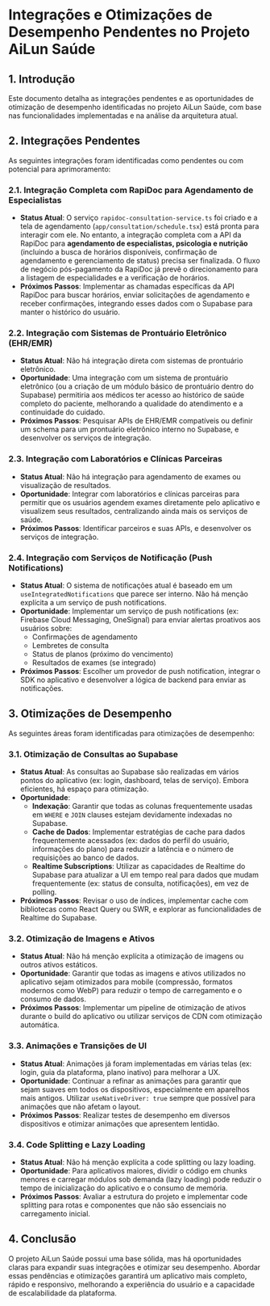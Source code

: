 # Integrações e Otimizações de Desempenho Pendentes no Projeto AiLun Saúde

## 1. Introdução

Este documento detalha as integrações pendentes e as oportunidades de otimização de desempenho identificadas no projeto AiLun Saúde, com base nas funcionalidades implementadas e na análise da arquitetura atual.

## 2. Integrações Pendentes

As seguintes integrações foram identificadas como pendentes ou com potencial para aprimoramento:

### 2.1. Integração Completa com RapiDoc para Agendamento de Especialistas

*   **Status Atual**: O serviço `rapidoc-consultation-service.ts` foi criado e a tela de agendamento (`app/consultation/schedule.tsx`) está pronta para interagir com ele. No entanto, a integração completa com a API da RapiDoc para **agendamento de especialistas, psicologia e nutrição** (incluindo a busca de horários disponíveis, confirmação de agendamento e gerenciamento de status) precisa ser finalizada. O fluxo de negócio pós-pagamento da RapiDoc já prevê o direcionamento para a listagem de especialidades e a verificação de horários.
*   **Próximos Passos**: Implementar as chamadas específicas da API RapiDoc para buscar horários, enviar solicitações de agendamento e receber confirmações, integrando esses dados com o Supabase para manter o histórico do usuário.

### 2.2. Integração com Sistemas de Prontuário Eletrônico (EHR/EMR)

*   **Status Atual**: Não há integração direta com sistemas de prontuário eletrônico.
*   **Oportunidade**: Uma integração com um sistema de prontuário eletrônico (ou a criação de um módulo básico de prontuário dentro do Supabase) permitiria aos médicos ter acesso ao histórico de saúde completo do paciente, melhorando a qualidade do atendimento e a continuidade do cuidado.
*   **Próximos Passos**: Pesquisar APIs de EHR/EMR compatíveis ou definir um schema para um prontuário eletrônico interno no Supabase, e desenvolver os serviços de integração.

### 2.3. Integração com Laboratórios e Clínicas Parceiras

*   **Status Atual**: Não há integração para agendamento de exames ou visualização de resultados.
*   **Oportunidade**: Integrar com laboratórios e clínicas parceiras para permitir que os usuários agendem exames diretamente pelo aplicativo e visualizem seus resultados, centralizando ainda mais os serviços de saúde.
*   **Próximos Passos**: Identificar parceiros e suas APIs, e desenvolver os serviços de integração.

### 2.4. Integração com Serviços de Notificação (Push Notifications)

*   **Status Atual**: O sistema de notificações atual é baseado em um `useIntegratedNotifications` que parece ser interno. Não há menção explícita a um serviço de push notifications.
*   **Oportunidade**: Implementar um serviço de push notifications (ex: Firebase Cloud Messaging, OneSignal) para enviar alertas proativos aos usuários sobre:
    *   Confirmações de agendamento
    *   Lembretes de consulta
    *   Status de planos (próximo do vencimento)
    *   Resultados de exames (se integrado)
*   **Próximos Passos**: Escolher um provedor de push notification, integrar o SDK no aplicativo e desenvolver a lógica de backend para enviar as notificações.

## 3. Otimizações de Desempenho

As seguintes áreas foram identificadas para otimizações de desempenho:

### 3.1. Otimização de Consultas ao Supabase

*   **Status Atual**: As consultas ao Supabase são realizadas em vários pontos do aplicativo (ex: login, dashboard, telas de serviço). Embora eficientes, há espaço para otimização.
*   **Oportunidade**: 
    *   **Indexação**: Garantir que todas as colunas frequentemente usadas em `WHERE` e `JOIN` clauses estejam devidamente indexadas no Supabase.
    *   **Cache de Dados**: Implementar estratégias de cache para dados frequentemente acessados (ex: dados do perfil do usuário, informações do plano) para reduzir a latência e o número de requisições ao banco de dados.
    *   **Realtime Subscriptions**: Utilizar as capacidades de Realtime do Supabase para atualizar a UI em tempo real para dados que mudam frequentemente (ex: status de consulta, notificações), em vez de polling.
*   **Próximos Passos**: Revisar o uso de índices, implementar cache com bibliotecas como React Query ou SWR, e explorar as funcionalidades de Realtime do Supabase.

### 3.2. Otimização de Imagens e Ativos

*   **Status Atual**: Não há menção explícita a otimização de imagens ou outros ativos estáticos.
*   **Oportunidade**: Garantir que todas as imagens e ativos utilizados no aplicativo sejam otimizados para mobile (compressão, formatos modernos como WebP) para reduzir o tempo de carregamento e o consumo de dados.
*   **Próximos Passos**: Implementar um pipeline de otimização de ativos durante o build do aplicativo ou utilizar serviços de CDN com otimização automática.

### 3.3. Animações e Transições de UI

*   **Status Atual**: Animações já foram implementadas em várias telas (ex: login, guia da plataforma, plano inativo) para melhorar a UX.
*   **Oportunidade**: Continuar a refinar as animações para garantir que sejam suaves em todos os dispositivos, especialmente em aparelhos mais antigos. Utilizar `useNativeDriver: true` sempre que possível para animações que não afetam o layout.
*   **Próximos Passos**: Realizar testes de desempenho em diversos dispositivos e otimizar animações que apresentem lentidão.

### 3.4. Code Splitting e Lazy Loading

*   **Status Atual**: Não há menção explícita a code splitting ou lazy loading.
*   **Oportunidade**: Para aplicativos maiores, dividir o código em chunks menores e carregar módulos sob demanda (lazy loading) pode reduzir o tempo de inicialização do aplicativo e o consumo de memória.
*   **Próximos Passos**: Avaliar a estrutura do projeto e implementar code splitting para rotas e componentes que não são essenciais no carregamento inicial.

## 4. Conclusão

O projeto AiLun Saúde possui uma base sólida, mas há oportunidades claras para expandir suas integrações e otimizar seu desempenho. Abordar essas pendências e otimizações garantirá um aplicativo mais completo, rápido e responsivo, melhorando a experiência do usuário e a capacidade de escalabilidade da plataforma.

